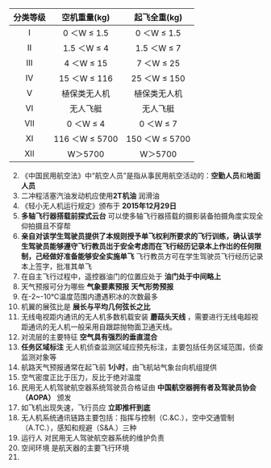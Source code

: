 | 分类等级 |  空机重量(kg)  |  起飞全重(kg)  |
| :------: | :------------: | :------------: |
|    Ⅰ     |  0 ＜W ≤ 1.5   |  0 ＜W ≤ 1.5   |
|    Ⅱ     |  1.5 ＜W ≤ 4   |  1.5 ＜W ≤ 7   |
|    Ⅲ     |   4 ＜W ≤ 15   |   7 ＜W ≤ 25   |
|    Ⅳ     |  15 ＜W ≤ 116  |  25 ＜W ≤ 150  |
|    Ⅴ     |  植保类无人机  |  植保类无人机  |
|    Ⅵ     |    无人飞艇    |    无人飞艇    |
|    Ⅶ     |   0 ＜W ≤ 4    |   0 ＜W ≤ 7    |
|    Ⅺ     | 116 ＜W ≤ 5700 | 150 ＜W ≤ 5700 |
|    Ⅻ     |    W＞5700     |    W＞5700     |

2. 《中国民用航空法》中“航空人员”是指从事民用航空活动的：**空勤人员**和**地面人员**
3.  二冲程活塞汽油发动机应使用**2T机油** 润滑油
4. 《轻小无人机运行规定》颁布于  **2015年12月29日**
5. **多轴飞行器搭载前探式云台** 可以使多轴飞行器搭载的摄影装备拍摄角度实现全仰拍摄且不穿帮
6. **亲自对该学生驾驶员提供了本规则授予单飞权利所要求的飞行训练，确认该学生驾驶员能够遵守飞行教员岀于安全考虑而在飞行经历记录本上作岀的任何限制，己经做好准备能够安全实施单飞**  飞行教员方可在学生驾驶员飞行经历记录本上签字，批准其单飞
7. 在自主飞行过程中，遥控器油门的位置应处于 **油门处于中间略上**
8. 天气预报可分为哪些 **气象要素预报** **天气形势预报**
9. 在-2~-10℃温度范围内遭遇积冰的次数最多
10. 机翼的展弦比是  **展长与平均几何弦长之比**
11. 无线电视距内通讯的无人机多数机载安装 **蘑菇头天线** ，需要进行无线电超视距通讯的无人机一般采用自跟踪抛物面卫通天线。
12. 对流层的主要特征 **空气具有强烈的垂直混合**
13.  **任务区域标注** 无人机侦查监测区域应预先标注，主要包括任务区域范围，侦查监测对象等
14. 航路天气预报通常在起飞前 **1小时**，由飞航站气象台向机组提供
15. 空气密度正比于压力，反比于绝对温度
16.  民用无人机驾驶航空器系统驾驶员合格证由 **中国航空器拥有者及驾驶员协会（AOPA）** 颁发 
17. 如飞机出现失速，飞行员应 **立即推杆到底**
18. 无人机系统通讯链路主要包括：指挥与控制（C.&amp;C.），空中交通管制（A.TC.），感知和规避（S&amp;A.）三种
19. 运行人 对民用无人驾驶航空器系统的维护负责
20.  空间环境 是航天器的主要飞行环境
21. 

